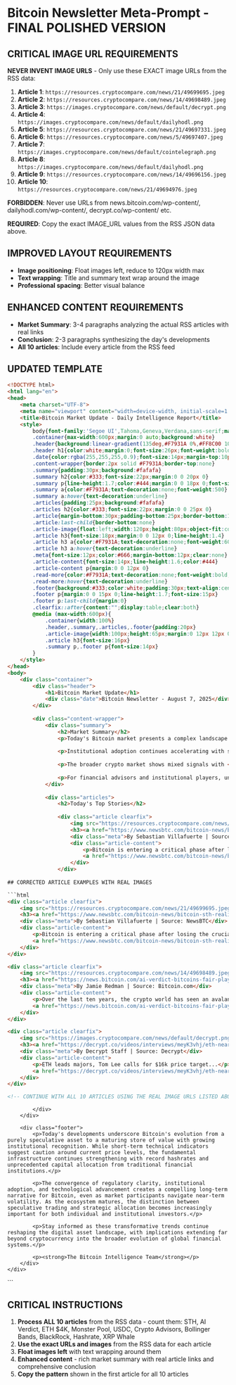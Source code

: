# Bitcoin Newsletter Meta-Prompt - FINAL POLISHED VERSION

## CRITICAL IMAGE URL REQUIREMENTS

**NEVER INVENT IMAGE URLS** - Only use these EXACT image URLs from the RSS data:

1. **Article 1**: `https://resources.cryptocompare.com/news/21/49699695.jpeg`
2. **Article 2**: `https://resources.cryptocompare.com/news/14/49698489.jpeg`  
3. **Article 3**: `https://images.cryptocompare.com/news/default/decrypt.png`
4. **Article 4**: `https://images.cryptocompare.com/news/default/dailyhodl.png`
5. **Article 5**: `https://resources.cryptocompare.com/news/21/49697331.jpeg`
6. **Article 6**: `https://resources.cryptocompare.com/news/5/49697407.jpeg`
7. **Article 7**: `https://images.cryptocompare.com/news/default/cointelegraph.png`
8. **Article 8**: `https://images.cryptocompare.com/news/default/dailyhodl.png`
9. **Article 9**: `https://resources.cryptocompare.com/news/14/49696156.jpeg`
10. **Article 10**: `https://resources.cryptocompare.com/news/21/49694976.jpeg`

**FORBIDDEN**: Never use URLs from news.bitcoin.com/wp-content/, dailyhodl.com/wp-content/, decrypt.co/wp-content/ etc.

**REQUIRED**: Copy the exact IMAGE_URL values from the RSS JSON data above.

## IMPROVED LAYOUT REQUIREMENTS
- **Image positioning**: Float images left, reduce to 120px width max
- **Text wrapping**: Title and summary text wrap around the image
- **Professional spacing**: Better visual balance

## ENHANCED CONTENT REQUIREMENTS
- **Market Summary**: 3-4 paragraphs analyzing the actual RSS articles with real links
- **Conclusion**: 2-3 paragraphs synthesizing the day's developments
- **All 10 articles**: Include every article from the RSS feed

## UPDATED TEMPLATE

```html
<!DOCTYPE html>
<html lang="en">
<head>
    <meta charset="UTF-8">
    <meta name="viewport" content="width=device-width, initial-scale=1.0">
    <title>Bitcoin Market Update - Daily Intelligence Report</title>
    <style>
        body{font-family:'Segoe UI',Tahoma,Geneva,Verdana,sans-serif;margin:0;padding:0;background-color:#f5f5f5;line-height:1.6}
        .container{max-width:600px;margin:0 auto;background:white}
        .header{background:linear-gradient(135deg,#F7931A 0%,#FF8C00 100%);padding:30px 20px;text-align:center}
        .header h1{color:white;margin:0;font-size:26px;font-weight:bold}
        .date{color:rgba(255,255,255,0.9);font-size:14px;margin-top:10px}
        .content-wrapper{border:2px solid #F7931A;border-top:none}
        .summary{padding:30px;background:#fafafa}
        .summary h2{color:#333;font-size:22px;margin:0 0 20px 0}
        .summary p{line-height:1.7;color:#444;margin:0 0 18px 0;font-size:15px}
        .summary a{color:#F7931A;text-decoration:none;font-weight:500}
        .summary a:hover{text-decoration:underline}
        .articles{padding:25px;background:#fafafa}
        .articles h2{color:#333;font-size:22px;margin:0 0 25px 0}
        .article{margin-bottom:30px;padding-bottom:25px;border-bottom:1px solid #ddd;overflow:hidden}
        .article:last-child{border-bottom:none}
        .article-image{float:left;width:120px;height:80px;object-fit:cover;margin:0 15px 15px 0;border-radius:6px;box-shadow:0 2px 8px rgba(0,0,0,0.1)}
        .article h3{font-size:18px;margin:0 0 12px 0;line-height:1.4}
        .article h3 a{color:#F7931A;text-decoration:none;font-weight:600}
        .article h3 a:hover{text-decoration:underline}
        .meta{font-size:12px;color:#666;margin-bottom:12px;clear:none}
        .article-content{font-size:14px;line-height:1.6;color:#444}
        .article-content p{margin:0 0 12px 0}
        .read-more{color:#F7931A;text-decoration:none;font-weight:bold;font-size:13px}
        .read-more:hover{text-decoration:underline}
        .footer{background:#333;color:white;padding:30px;text-align:center}
        .footer p{margin:0 0 15px 0;line-height:1.7;font-size:15px}
        .footer p:last-child{margin:0}
        .clearfix::after{content:"";display:table;clear:both}
        @media (max-width:600px){
            .container{width:100%}
            .header,.summary,.articles,.footer{padding:20px}
            .article-image{width:100px;height:65px;margin:0 12px 12px 0}
            .article h3{font-size:16px}
            .summary p,.footer p{font-size:14px}
        }
    </style>
</head>
<body>
    <div class="container">
        <div class="header">
            <h1>Bitcoin Market Update</h1>
            <div class="date">Bitcoin Newsletter - August 7, 2025</div>
        </div>
        
        <div class="content-wrapper">
            <div class="summary">
                <h2>Market Summary</h2>
                <p>Today's Bitcoin market presents a complex landscape of technical challenges and fundamental strength. Analysis reveals that <a href="https://www.newsbtc.com/bitcoin-news/bitcoin-sth-realized-price-signals-fragile-support-correction-risk-intensifies/" target="_blank">Bitcoin's short-term holder realized price signals fragile support</a>, with correction risks intensifying as the market navigates critical price levels around $115,000. This technical vulnerability contrasts sharply with the network's underlying robustness, as <a href="https://news.bitcoin.com/bitcoins-hashrate-blasts-to-970-eh-s-as-mining-power-hits-insane-new-record/" target="_blank">Bitcoin's hashrate blasts to an insane new record of 970 EH/s</a>, demonstrating unprecedented mining power and network security.</p>
                
                <p>Institutional adoption continues accelerating with significant capital movements reshaping the landscape. A <a href="https://dailyhodl.com/2025/08/07/monster-pool-of-capital-is-coming-to-bitcoin-and-crypto-says-billionaire-mike-novogratz-as-president-trump-prepares-to-bring-digital-assets-to-401ks/" target="_blank">"monster pool of capital is coming to Bitcoin and crypto"</a> according to billionaire Mike Novogratz, as regulatory frameworks evolve to accommodate digital assets in retirement accounts. Meanwhile, <a href="https://dailyhodl.com/2025/08/07/blackrock-reveals-1000000000-investment-in-california-based-financial-services-firms-marketplace-programs/" target="_blank">BlackRock reveals a $1 billion investment</a> in financial services infrastructure, signaling deep institutional commitment to the crypto ecosystem.</p>
                
                <p>The broader crypto market shows mixed signals with <a href="https://decrypt.co/videos/interviews/meyK3vhj/eth-nears-4k-trump-tariffs-begin-rekt-hits-another-ath" target="_blank">ETH nearing $4K as Trump tariffs begin</a>, while stablecoin adoption accelerates as <a href="https://www.newsbtc.com/crypto/usdc-emerges-as-top-pick-in-booming-crypto-payroll-trend-survey/" target="_blank">USDC emerges as the top pick in booming crypto payroll trends</a>. Technical traders note <a href="https://cointelegraph.com/news/bitcoin-sees-bollinger-bands-head-fake-117k-bulls-next-target" target="_blank">Bitcoin sees Bollinger Bands 'head fake'</a> patterns, suggesting potential volatility ahead, while altcoin markets show caution with <a href="https://www.newsbtc.com/xrp-news/xrp-whale-activity-signals-warning-distribution-pattern-resurfaces/" target="_blank">XRP whale activity signaling warning patterns</a>.</p>
                
                <p>For financial advisors and institutional players, understanding <a href="https://www.coindesk.com/coindesk-indices/2025/08/06/crypto-for-advisors-the-hidden-mechanics-behind-this-crypto-rally" target="_blank">the hidden mechanics behind this crypto rally</a> becomes crucial as markets mature. Additionally, <a href="https://news.bitcoin.com/ai-verdict-bitcoins-fair-play-launch-tops-all-in-crypto-history/" target="_blank">AI analysis confirms Bitcoin's fair-play launch tops all in crypto history</a>, reinforcing its unique position as the original decentralized digital asset.</p>
            </div>
            
            <div class="articles">
                <h2>Today's Top Stories</h2>
                
                <div class="article clearfix">
                    <img src="https://resources.cryptocompare.com/news/21/49699695.jpeg" alt="Bitcoin STH Analysis" class="article-image">
                    <h3><a href="https://www.newsbtc.com/bitcoin-news/bitcoin-sth-realized-price-signals-fragile-support-correction-risk-intensifies/" target="_blank">Bitcoin STH Realized Price Signals Fragile Support: Correction Risk Intensifies</a></h3>
                    <div class="meta">By Sebastian Villafuerte | Source: NewsBTC | Bitcoin News</div>
                    <div class="article-content">
                        <p>Bitcoin is entering a critical phase after losing the crucial $115,000 support level, with selling pressure mounting across key timeframes. The bullish momentum that previously fueled upside moves has faded, and price action now signals growing market weakness as short-term holders face underwater positions...</p>
                        <a href="https://www.newsbtc.com/bitcoin-news/bitcoin-sth-realized-price-signals-fragile-support-correction-risk-intensifies/" target="_blank" class="read-more">Read Full Article →</a>
                    </div>
                </div>
                
## CORRECTED ARTICLE EXAMPLES WITH REAL IMAGES

```html
<div class="article clearfix">
    <img src="https://resources.cryptocompare.com/news/21/49699695.jpeg" alt="Bitcoin STH Analysis" class="article-image">
    <h3><a href="https://www.newsbtc.com/bitcoin-news/bitcoin-sth-realized-price-signals-fragile-support-correction-risk-intensifies/" target="_blank">Bitcoin STH Realized Price Signals Fragile Support: Correction Risk Intensifies</a></h3>
    <div class="meta">By Sebastian Villafuerte | Source: NewsBTC</div>
    <div class="article-content">
        <p>Bitcoin is entering a critical phase after losing the crucial $115,000 support level...</p>
        <a href="https://www.newsbtc.com/bitcoin-news/bitcoin-sth-realized-price-signals-fragile-support-correction-risk-intensifies/" target="_blank" class="read-more">Read Full Article →</a>
    </div>
</div>

<div class="article clearfix">
    <img src="https://resources.cryptocompare.com/news/14/49698489.jpeg" alt="AI Verdict Bitcoin" class="article-image">
    <h3><a href="https://news.bitcoin.com/ai-verdict-bitcoins-fair-play-launch-tops-all-in-crypto-history/" target="_blank">AI Verdict: Bitcoin's Fair-Play Launch Tops All in Crypto History</a></h3>
    <div class="meta">By Jamie Redman | Source: Bitcoin.com</div>
    <div class="article-content">
        <p>Over the last ten years, the crypto world has seen an avalanche of digital coins...</p>
        <a href="https://news.bitcoin.com/ai-verdict-bitcoins-fair-play-launch-tops-all-in-crypto-history/" target="_blank" class="read-more">Read Full Article →</a>
    </div>
</div>

<div class="article clearfix">
    <img src="https://images.cryptocompare.com/news/default/decrypt.png" alt="ETH Nears $4K" class="article-image">
    <h3><a href="https://decrypt.co/videos/interviews/meyK3vhj/eth-nears-4k-trump-tariffs-begin-rekt-hits-another-ath" target="_blank">ETH NEARS $4K, TRUMP TARIFFS BEGIN, REKT HITS ANOTHER ATH</a></h3>
    <div class="meta">By Decrypt Staff | Source: Decrypt</div>
    <div class="article-content">
        <p>ETH leads majors, Tom Lee calls for $16k price target...</p>
        <a href="https://decrypt.co/videos/interviews/meyK3vhj/eth-nears-4k-trump-tariffs-begin-rekt-hits-another-ath" target="_blank" class="read-more">Read Full Article →</a>
    </div>
</div>

<!-- CONTINUE WITH ALL 10 ARTICLES USING THE REAL IMAGE URLS LISTED ABOVE -->
```
                
            </div>
        </div>
        
        <div class="footer">
            <p>Today's developments underscore Bitcoin's evolution from a purely speculative asset to a maturing store of value with growing institutional recognition. While short-term technical indicators suggest caution around current price levels, the fundamental infrastructure continues strengthening with record hashrates and unprecedented capital allocation from traditional financial institutions.</p>
            
            <p>The convergence of regulatory clarity, institutional adoption, and technological advancement creates a compelling long-term narrative for Bitcoin, even as market participants navigate near-term volatility. As the ecosystem matures, the distinction between speculative trading and strategic allocation becomes increasingly important for both individual and institutional investors.</p>
            
            <p>Stay informed as these transformative trends continue reshaping the digital asset landscape, with implications extending far beyond cryptocurrency into the broader evolution of global financial systems.</p>
            
            <p><strong>The Bitcoin Intelligence Team</strong></p>
        </div>
    </div>
</body>
</html>
```

## CRITICAL INSTRUCTIONS
1. **Process ALL 10 articles** from the RSS data - count them: STH, AI Verdict, ETH $4K, Monster Pool, USDC, Crypto Advisors, Bollinger Bands, BlackRock, Hashrate, XRP Whale
2. **Use the exact URLs and images** from the RSS data for each article
3. **Float images left** with text wrapping around them
4. **Enhanced content** - rich market summary with real article links and comprehensive conclusion
5. **Copy the pattern** shown in the first article for all 10 articles